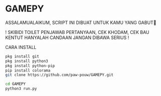 # GAMEPY

ASSALAMUALAIKUM,
SCRIPT INI DIBUAT UNTUK KAMU YANG GABUT🥸

! SKIBIDI TOILET PENJAWAB PERTANYAAN, CEK KHODAM, CEK BAU KENTUT HANYALAH CANDAAN JANGAN DIBAWA SERIUS !

CARA INSTALL

```bash
pkg install git
pkg install python3
pkg install python-pip
pip install colorama
git clone https://github.com/paw-pouw/GAMEPY.git

cd GAMEPY
python3 run.py
```

